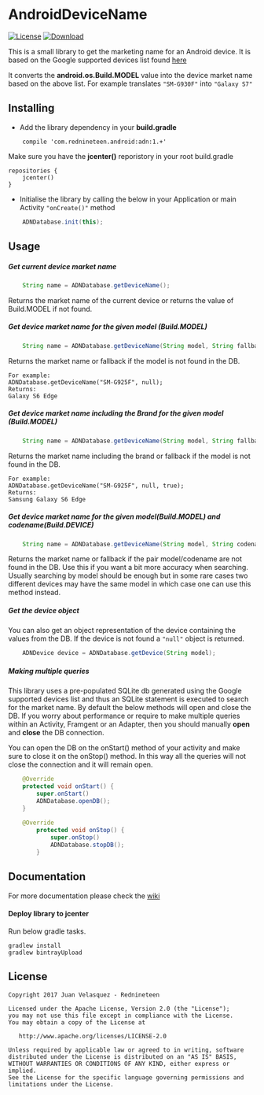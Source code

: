 # AndroidDeviceName
[![License](http://img.shields.io/:license-apache-blue.svg)](LICENSE) [ ![Download](https://api.bintray.com/packages/red19/Android/com.rednineteen.android%3Aadn/images/download.svg) ](https://bintray.com/red19/Android/com.rednineteen.android%3Aadn/_latestVersion)

This is a small library to get the marketing name for an Android device.
It is based on the Google supported devices list found [here](https://support.google.com/googleplay/android-developer/answer/6154891?hl=en)

It converts the **android.os.Build.MODEL** value into the device market name based on the above list. For example translates `"SM-G930F"` into `"Galaxy S7"`

## Installing

* Add the library dependency in your **build.gradle**

```
    compile 'com.rednineteen.android:adn:1.+'
```

Make sure you have the **jcenter()** reporistory in your root build.gradle

    repositories {
        jcenter()
    }
* Initialise the library by calling the below in your Application or main Activity `"onCreate()"` method

```java
    ADNDatabase.init(this);
```

## Usage

##### Get current device market name
```java
    String name = ADNDatabase.getDeviceName();
```
Returns the market name of the current device or returns the value of Build.MODEL if not found.

##### Get device market name for the given model (Build.MODEL)
```java
    String name = ADNDatabase.getDeviceName(String model, String fallback);
```
Returns the market name or fallback if the model is not found in the DB.

    For example:
    ADNDatabase.getDeviceName("SM-G925F", null);
    Returns:
    Galaxy S6 Edge

##### Get device market name including the Brand for the given model (Build.MODEL)
```java
    String name = ADNDatabase.getDeviceName(String model, String fallback, boolean withBrand);
```
Returns the market name including the brand or fallback if the model is not found in the DB.

    For example:
    ADNDatabase.getDeviceName("SM-G925F", null, true);
    Returns:
    Samsung Galaxy S6 Edge
   
##### Get device market name for the given model(Build.MODEL) and codename(Build.DEVICE)
```java
    String name = ADNDatabase.getDeviceName(String model, String codename, String fallback, boolean withBrand);
```
Returns the market name or fallback if the pair model/codename are not found in the DB. Use this if you want a bit more accuracy when searching.
Usually searching by model should be enough but in some rare cases two different devices may have the same model in which case one can use this method instead.

##### Get the device object
You can also get an object representation of the device containing the values from the DB. If the device is not found a `"null"` object is returned.

```java
    ADNDevice device = ADNDatabase.getDevice(String model);
```

##### Making multiple queries
This library uses a pre-populated SQLite db generated using the Google supported devices list and thus an SQLite statement is executed to search for the market name.
By default the below methods will open and close the DB. If you worry about performance or require to make multiple queries within an Activity, Framgent or an Adapter, then you should manually **open** and **close** the DB connection.

You can open the DB on the onStart() method of your activity and make sure to close it on the onStop() method. In this way all the queries will not close the connection and it will remain open.

```java
    @Override
    protected void onStart() {
        super.onStart()
        ADNDatabase.openDB();
    }
    
    @Override
        protected void onStop() {
            super.onStop()
            ADNDatabase.stopDB();
        }
```

## Documentation

For more documentation please check the [wiki](https://github.com/rednineteen/AndroidDeviceName/wiki/Documentation)

#### Deploy library to jcenter

Run below gradle tasks.

    gradlew install
    gradlew bintrayUpload

## License

    Copyright 2017 Juan Velasquez - Rednineteen
    
    Licensed under the Apache License, Version 2.0 (the "License");
    you may not use this file except in compliance with the License.
    You may obtain a copy of the License at
    
       http://www.apache.org/licenses/LICENSE-2.0
    
    Unless required by applicable law or agreed to in writing, software
    distributed under the License is distributed on an "AS IS" BASIS,
    WITHOUT WARRANTIES OR CONDITIONS OF ANY KIND, either express or implied.
    See the License for the specific language governing permissions and
    limitations under the License.
